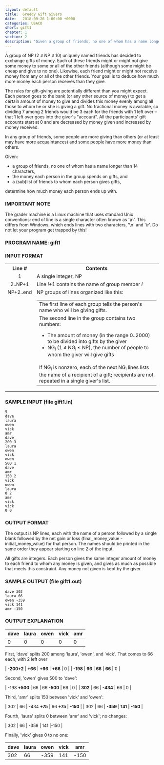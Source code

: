 ```yaml
---
layout: default
title:  Greedy Gift Givers
date:   2018-09-26 1:00:00 +0000
categories: USACO
short: gift1
chapter: 1
section: 2
description: "Given a group of friends, no one of whom has a name longer than 14 characters, the money each person in the group spends on gifts, and a list of friends to whom each person gives gifts; determine how much money each person ends up with."
---
```


A group of NP (2 ≤ NP ≤ 10) uniquely named friends has decided to exchange gifts of money. Each of these friends might or might not give some money to some or all of the other friends (although some might be cheap and give to no one). Likewise, each friend might or might not receive money from any or all of the other friends. Your goal is to deduce how much more money each person receives than they give.

The rules for gift-giving are potentially different than you might expect. Each person goes to the bank (or any other source of money) to get a certain amount of money to give and divides this money evenly among all those to whom he or she is giving a gift. No fractional money is available, so dividing 7 among 2 friends would be 3 each for the friends with 1 left over – that 1 left over goes into the giver's "account". All the participants' gift accounts start at 0 and are decreased by money given and increased by money received.

In any group of friends, some people are more giving than others (or at least may have more acquaintances) and some people have more money than others.

Given:

*   a group of friends, no one of whom has a name longer than 14 characters,
*   the money each person in the group spends on gifts, and
*   a (sub)list of friends to whom each person gives gifts,

determine how much money each person ends up with.

### IMPORTANT NOTE

The grader machine is a Linux machine that uses standard Unix conventions: end of line is a single character often known as '\\n'. This differs from Windows, which ends lines with two characters, '\\n' and '\\r'. Do not let your program get trapped by this!

### PROGRAM NAME: gift1

### INPUT FORMAT

<table>
    <tbody>
        <tr>
            <th>Line #</th>
            <th>Contents</th>
        </tr>
        <tr>
            <td align="center">1</td>
            <td> A single integer, NP </td>
        </tr>
        <tr>
            <td align="center">2..NP+1</td>
            <td> Line <i>i</i>+1 contains the name of group member <i>i</i></td>
        </tr>
        <tr>
            <td valign="top" align="center">NP+2..end</td>
            <td>NP groups of lines organized like this:
                <table>
                    <tbody>
                        <tr>
                            <td>The first line of each group tells the person's name who will be giving gifts.
                            </td>
                        </tr>
                        <tr>
                            <td>The second line in the group contains two numbers:
                                <ul>
                                    <li>The amount of money (in the range 0..2000) to be divided into gifts by the giver
                                    </li>
                                    <li>NG<sub>i</sub> (1 ≤ NG<sub>i</sub> ≤ NP), the number of people to whom the giver will give gifts
                                    </li>
                                </ul>
                            </td>
                        </tr>
                        <tr>
                            <td>If NG<sub>i</sub> is nonzero, each of the next NG<sub>i</sub> lines lists the name of a recipient of a gift; recipients are not repeated in a single giver's list.
                            </td>
                        </tr>
                    </tbody>
                </table>
            </td>
        </tr>
    </tbody>
</table>

### SAMPLE INPUT (file gift1.in)

```none
5
dave
laura
owen
vick
amr
dave
200 3
laura
owen
vick
owen
500 1
dave
amr
150 2
vick
owen
laura
0 2
amr
vick
vick
0 0
```

### OUTPUT FORMAT

The output is NP lines, each with the name of a person followed by a single blank followed by the net gain or loss (final\_money\_value - initial\_money\_value) for that person. The names should be printed in the same order they appear starting on line 2 of the input.

All gifts are integers. Each person gives the same integer amount of money to each friend to whom any money is given, and gives as much as possible that meets this constraint. Any money not given is kept by the giver.

### SAMPLE OUTPUT (file gift1.out)

```none
dave 302
laura 66
owen -359
vick 141
amr -150
```

### OUTPUT EXPLANATION

| dave | laura | owen | vick | amr |
|------|-------|------|------|-----|
| 0    | 0     | 0    | 0    | 0   |

First, 'dave' splits 200 among 'laura', 'owen', and 'vick'. That comes to 66 each, with 2 left over


| **-200+2** | **+66** | **+66** | **+66** | 0 |
| **-198**   | **66**  | **66**  | **66**  | 0 |

Second, 'owen' gives 500 to 'dave':


| -198 **+500** | 66 | 66 **-500**  | 66 | 0 |
| **302**       | 66 | **-434**     | 66 | 0 |


Third, 'amr' splits 150 between 'vick' and 'owen':                                      

| 302 | 66 | -434 **+75** | 66 **+75** | **-150** |
| 302 | 66 | **-359**     | **141**    | **-150** |

Fourth, 'laura' splits 0 between 'amr' and 'vick'; no changes:                          

| 302 | 66 | -359 | 141 |-150 |


Finally, 'vick' gives 0 to no one:                                                      

| dave | laura | owen | vick | amr  |
|------|-------|------|------|------|
| 302  | 66    | -359 | 141  | -150 |